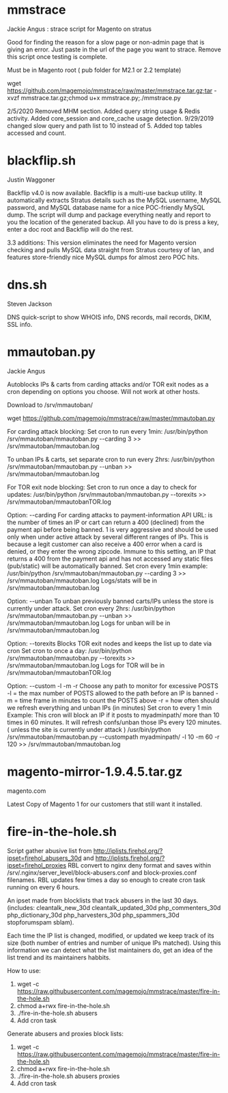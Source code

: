 # mmstrace

Jackie Angus : strace script for Magento on stratus

Good for finding the reason for a slow page or non-admin page that is giving an error. Just paste in the url of the page you want to strace. Remove this script once testing is complete.

Must be in Magento root ( pub folder for M2.1 or 2.2 template)

wget https://github.com/magemojo/mmstrace/raw/master/mmstrace.tar.gz;tar -xvzf mmstrace.tar.gz;chmod u+x mmstrace.py;./mmstrace.py

2/5/2020 Removed MHM section. Added query string usage & Redis activity. Added core_session and core_cache usage detection. 
9/29/2019 changed slow query and path list to 10 instead of 5. Added top tables accessed and count.

# blackflip.sh

Justin Waggoner

Backflip v4.0 is now available. Backflip is a multi-use backup utility. It automatically extracts Stratus details such as the MySQL username, MySQL password, and MySQL database name for a nice POC-friendly MySQL dump. The script will dump and package everything neatly and report to you the location of the generated backup. All you have to do is press a key, enter a doc root and Backflip will do the rest.

3.3 additions: This version eliminates the need for Magento version checking and pulls MySQL data straight from Stratus courtesy of Ian, and features store-friendly nice MySQL dumps for almost zero POC hits.

# dns.sh

Steven Jackson

DNS quick-script to show WHOIS info, DNS records, mail records, DKIM, SSL info. 

# mmautoban.py

Jackie Angus

Autoblocks IPs & carts from carding attacks and/or TOR exit nodes as a cron depending on options you choose. Will not work at other hosts. 

Download to /srv/mmautoban/

wget https://github.com/magemojo/mmstrace/raw/master/mmautoban.py

For carding attack blocking: Set cron to run every 1min: /usr/bin/python /srv/mmautoban/mmautoban.py --carding 3 >> /srv/mmautoban/mmautoban.log

To unban IPs & carts, set separate cron to run every 2hrs: /usr/bin/python /srv/mmautoban/mmautoban.py --unban >> /srv/mmautoban/mmautoban.log

For TOR exit node blocking: Set cron to run once a day to check for updates: /usr/bin/python /srv/mmautoban/mmautoban.py --torexits >> /srv/mmautoban/mmautobanTOR.log

Option: --carding <NUM>
For carding attacks to payment-information API URL: 
<NUM> is the number of times an IP or cart can return a 400 (declined) from the payment api before being banned. 
1 is very aggressive and should be used only when under active attack by several different ranges of IPs. This is because a legit customer can also receive a 400 error when a card is denied, or they enter the wrong zipcode. Immune to this setting, an IP that returns a 400 from the payment api and has not accessed any static files (pub/static) will be automatically banned. 
Set cron every 1min example: /usr/bin/python /srv/mmautoban/mmautoban.py --carding 3 >> /srv/mmautoban/mmautoban.log
Logs/stats will be in /srv/mmautoban/mmautoban.log

Option: --unban
To unban previously banned carts/IPs unless the store is currently under attack. 
Set cron every 2hrs: /usr/bin/python /srv/mmautoban/mmautoban.py --unban >> /srv/mmautoban/mmautoban.log
Logs for unban will be in /srv/mmautoban/mmautoban.log

Option: --torexits
Blocks TOR exit nodes and keeps the list up to date via cron
Set cron to once a day: /usr/bin/python /srv/mmautoban/mmautoban.py --torexits >> /srv/mmautoban/mmautoban.log
Logs for TOR will be in /srv/mmautoban/mmautobanTOR.log

Option: --custom -l -m -r
Choose any path to monitor for excessive POSTS
-l <limit> = the max number of POSTS allowed to the path before an IP is banned
-m <minutes> = time frame in minutes to count the POSTS above
-r <refresh> = how often should we refresh everything and unban IPs (in minutes)
Set cron to every 1 min
Example: This cron will block an IP if it posts to myadminpath/ more than 10 times in 60 minutes. It will refresh confs/unban those IPs every 120 minutes. ( unless the site is currently under attack )
/usr/bin/python /srv/mmautoban/mmautoban.py --custompath myadminpath/ -l 10 -m 60 -r 120 >> /srv/mmautoban/mmautoban.log


# magento-mirror-1.9.4.5.tar.gz

magento.com

Latest Copy of Magento 1 for our customers that still want it installed.

# fire-in-the-hole.sh

Script gather abusive list from http://iplists.firehol.org/?ipset=firehol_abusers_30d and http://iplists.firehol.org/?ipset=firehol_proxies RBL convert to nginx deny format and saves within /srv/.nginx/server_level/block-abusers.conf and block-proxies.conf filenames. RBL updates few times a day so enough to create cron task running on every 6 hours.

An ipset made from blocklists that track abusers in the last 30 days. (includes: cleantalk_new_30d cleantalk_updated_30d php_commenters_30d php_dictionary_30d php_harvesters_30d php_spammers_30d stopforumspam sblam).

Each time the IP list is changed, modified, or updated we keep track of its size (both number of entries and number of unique IPs matched). Using this information we can detect what the list maintainers do, get an idea of the list trend and its maintainers habbits.

How to use:
1) wget -c https://raw.githubusercontent.com/magemojo/mmstrace/master/fire-in-the-hole.sh
2) chmod a+rwx fire-in-the-hole.sh
3) ./fire-in-the-hole.sh abusers
4) Add cron task

Generate abusers and proxies block lists:
1) wget -c https://raw.githubusercontent.com/magemojo/mmstrace/master/fire-in-the-hole.sh
2) chmod a+rwx fire-in-the-hole.sh
3) ./fire-in-the-hole.sh abusers proxies
4) Add cron task
